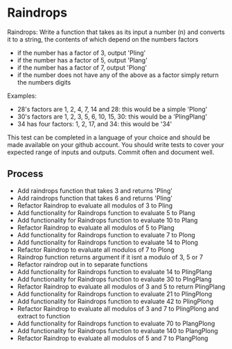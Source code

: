 # Raindrops

Raindrops:
Write a function that takes as its input a number (n) and converts it to a string, the contents of which depend on the numbers factors

- if the number has a factor of 3, output 'Pling'
- if the number has a factor of 5, output 'Plang'
- if the number has a factor of 7, output 'Plong'
- if the number does not have any of the above as a factor simply return the numbers digits

Examples:
- 28's factors are 1, 2, 4, 7, 14 and 28: this would be a simple 'Plong'
- 30's factors are 1, 2, 3, 5, 6, 10, 15, 30: this would be a 'PlingPlang'
- 34 has four factors: 1, 2, 17, and 34: this would be '34'

This test can be completed in a language of your choice and should be made available on your github account. You should write tests to cover your expected range of inputs and outputs. Commit often and document well.

## Process
* Add raindrops function that takes 3 and returns 'Pling'
* Add raindrops function that takes 6 and returns 'Pling'
* Refactor Raindrop to evaluate all modulos of 3 to Pling
* Add functionality for Raindrops function to evaluate 5 to Plang
* Add functionality for Raindrops function to evaluate 10 to Plang
* Refactor Raindrop to evaluate all modulos of 5 to Plang
* Add functionality for Raindrops function to evaluate 7 to Plong
* Add functionality for Raindrops function to evaluate 14 to Plong
* Refactor Raindrop to evaluate all modulos of 7 to Plong
* Raindrop function returns argument if it isnt a modulo of 3, 5 or 7
* Refactor raindrop out in to separate functions
* Add functionality for Raindrops function to evaluate 14 to PlingPlang
* Add functionality for Raindrops function to evaluate 30 to PlngPlang
* Refactor Raindrop to evaluate all modulos of 3 and 5 to return PlingPlang
* Add functionality for Raindrops function to evaluate 21 to PlingPlong
* Add functionality for Raindrops function to evaluate 42 to PlingPlong
* Refactor Raindrop to evaluate all modulos of 3 and 7 to PlingPlong and extract to function
* Add functionality for Raindrops function to evaluate 70 to PlangPlong
* Add functionality for Raindrops function to evaluate 140 to PlangPlong
* Refactor Raindrop to evaluate all modulos of 5 and 7 to PlangPlong
